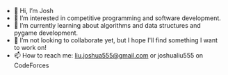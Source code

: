 - 👋 Hi, I’m Josh
- 👀 I’m interested in competitive programming and software development.
- 🌱 I’m currently learning about algorithms and data structures and pygame development.
- 💞️ I’m not looking to collaborate yet, but I hope I'll find something I want to work on!
- 📫 How to reach me: liu.joshua555@gmail.com or joshualiu555 on CodeForces

<!---
joshualiu555/joshualiu555 is a ✨ special ✨ repository because its `README.md` (this file) appears on your GitHub profile.
You can click the Preview link to take a look at your changes.
--->
